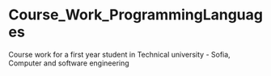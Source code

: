 # Course_Work_ProgrammingLanguages
Course work for a first year student in Technical university - Sofia, Computer and software engineering
